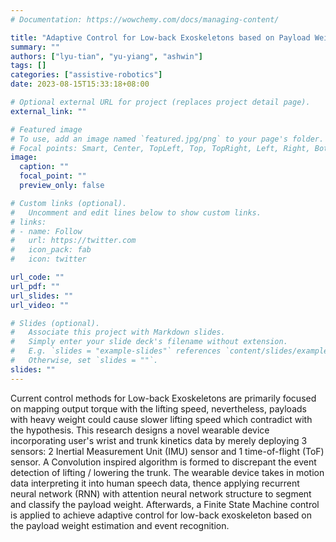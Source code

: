 ```yaml
---
# Documentation: https://wowchemy.com/docs/managing-content/

title: "Adaptive Control for Low-back Exoskeletons based on Payload Weight Estimation and Event Recognition"
summary: ""
authors: ["lyu-tian", "yu-yiang", "ashwin"]
tags: []
categories: ["assistive-robotics"]
date: 2023-08-15T15:33:18+08:00

# Optional external URL for project (replaces project detail page).
external_link: ""

# Featured image
# To use, add an image named `featured.jpg/png` to your page's folder.
# Focal points: Smart, Center, TopLeft, Top, TopRight, Left, Right, BottomLeft, Bottom, BottomRight.
image:
  caption: ""
  focal_point: ""
  preview_only: false

# Custom links (optional).
#   Uncomment and edit lines below to show custom links.
# links:
# - name: Follow
#   url: https://twitter.com
#   icon_pack: fab
#   icon: twitter

url_code: ""
url_pdf: ""
url_slides: ""
url_video: ""

# Slides (optional).
#   Associate this project with Markdown slides.
#   Simply enter your slide deck's filename without extension.
#   E.g. `slides = "example-slides"` references `content/slides/example-slides.md`.
#   Otherwise, set `slides = ""`.
slides: ""
---
```


Current control methods for Low-back Exoskeletons are primarily focused on mapping output torque with the lifting speed, nevertheless, payloads with heavy weight could cause slower lifting speed which contradict with the hypothesis. This research designs a novel wearable device incorporating user's wrist and trunk kinetics data by merely deploying 3 sensors: 2 Inertial Measurement Unit (IMU) sensor and 1 time-of-flight  (ToF) sensor. A Convolution inspired algorithm is formed to discrepant the event detection of lifting / lowering the trunk. The wearable device takes in motion data interpreting it into human speech data, thence applying recurrent neural network (RNN) with attention neural network structure to segment and classify the payload weight. Afterwards, a Finite State Machine control is applied to achieve adaptive control for low-back exoskeleton based on the payload weight estimation and event recognition.
